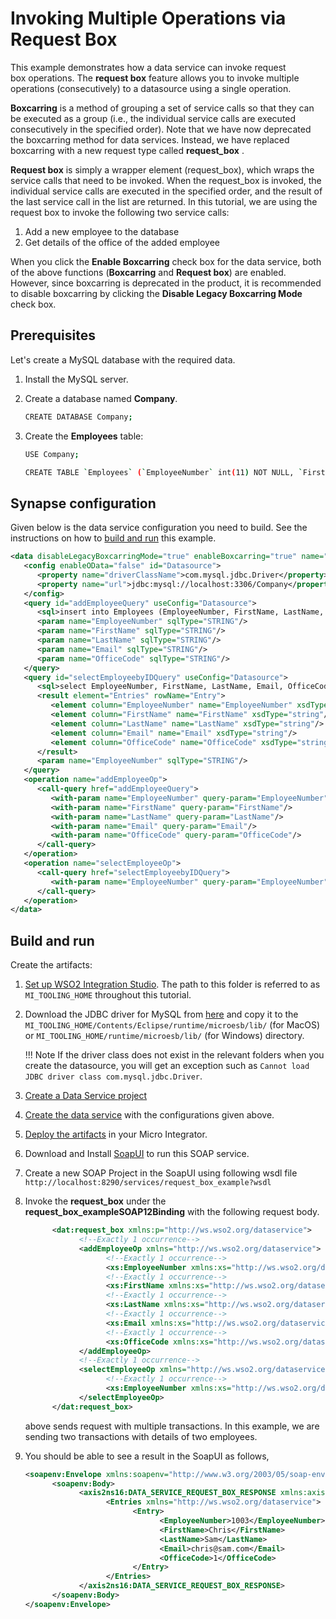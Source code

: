 # Invoking Multiple Operations via Request Box

This example demonstrates how a data service can invoke request
box operations. The **request box** feature allows you to invoke
multiple operations (consecutively) to a datasource using a single
operation.

**Boxcarring** is a method of grouping a set of service calls so that
they can be executed as a group (i.e., the individual service calls are
executed consecutively in the specified order). Note that we have now
deprecated the boxcarring method for data services. Instead, we have
replaced boxcarring with a new request type called **request_box** .

**Request box** is simply a wrapper element (request_box), which wraps
the service calls that need to be invoked. When the request_box is
invoked, the individual service calls are executed in the specified
order, and the result of the last service call in the list are returned.
In this tutorial, we are using the request box to invoke the following
two service calls:

1.  Add a new employee to the database
2.  Get details of the office of the added employee

When you click the **Enable Boxcarring** check box for the data service,
both of the above functions (**Boxcarring** and **Request box**) are
enabled. However, since boxcarring is deprecated in the product, it is
recommended to disable boxcarring by clicking the **Disable Legacy
Boxcarring Mode** check box.

## Prerequisites

Let's create a MySQL database with the required data.

1. Install the MySQL server.
2. Create a database named **Company**.

      ```bash
      CREATE DATABASE Company;
      ```

3. Create the **Employees** table:

      ```bash
      USE Company;

      CREATE TABLE `Employees` (`EmployeeNumber` int(11) NOT NULL, `FirstName` varchar(255) NOT NULL, `LastName` varchar(255) DEFAULT NULL, `Email` varchar(255) DEFAULT NULL, `JobTitle` varchar(255) DEFAULT NULL, `OfficeCode` int(11) NOT NULL, PRIMARY KEY (`EmployeeNumber`,`OfficeCode`));
      ```

## Synapse configuration
Given below is the data service configuration you need to build. See the instructions on how to [build and run](#build-and-run) this example.

```xml
<data disableLegacyBoxcarringMode="true" enableBoxcarring="true" name="request_box_example" transports="http https local">
   <config enableOData="false" id="Datasource">
      <property name="driverClassName">com.mysql.jdbc.Driver</property>
      <property name="url">jdbc:mysql://localhost:3306/Company</property>
   </config>
   <query id="addEmployeeQuery" useConfig="Datasource">
      <sql>insert into Employees (EmployeeNumber, FirstName, LastName, Email,OfficeCode) values(:EmployeeNumber,:FirstName,:LastName,:Email,:OfficeCode)</sql>
      <param name="EmployeeNumber" sqlType="STRING"/>
      <param name="FirstName" sqlType="STRING"/>
      <param name="LastName" sqlType="STRING"/>
      <param name="Email" sqlType="STRING"/>
      <param name="OfficeCode" sqlType="STRING"/>
   </query>
   <query id="selectEmployeebyIDQuery" useConfig="Datasource">
      <sql>select EmployeeNumber, FirstName, LastName, Email, OfficeCode from Employees where EmployeeNumber=:EmployeeNumber</sql>
      <result element="Entries" rowName="Entry">
         <element column="EmployeeNumber" name="EmployeeNumber" xsdType="string"/>
         <element column="FirstName" name="FirstName" xsdType="string"/>
         <element column="LastName" name="LastName" xsdType="string"/>
         <element column="Email" name="Email" xsdType="string"/>
         <element column="OfficeCode" name="OfficeCode" xsdType="string"/>
      </result>
      <param name="EmployeeNumber" sqlType="STRING"/>
   </query>
   <operation name="addEmployeeOp">
      <call-query href="addEmployeeQuery">
         <with-param name="EmployeeNumber" query-param="EmployeeNumber"/>
         <with-param name="FirstName" query-param="FirstName"/>
         <with-param name="LastName" query-param="LastName"/>
         <with-param name="Email" query-param="Email"/>
         <with-param name="OfficeCode" query-param="OfficeCode"/>
      </call-query>
   </operation>
   <operation name="selectEmployeeOp">
      <call-query href="selectEmployeebyIDQuery">
         <with-param name="EmployeeNumber" query-param="EmployeeNumber"/>
      </call-query>
   </operation>
</data>
```

## Build and run

Create the artifacts:

1. [Set up WSO2 Integration Studio](../../../../develop/installing-WSO2-Integration-Studio). The path to this folder is referred to as `MI_TOOLING_HOME` throughout this tutorial.
2.  Download the JDBC driver for MySQL from [here](http://dev.mysql.com/downloads/connector/j/) and copy it to the `MI_TOOLING_HOME/Contents/Eclipse/runtime/microesb/lib/` (for MacOS) or 
`MI_TOOLING_HOME/runtime/microesb/lib/` (for Windows) directory. 

    !!! Note
        If the driver class does not exist in the relevant folders when you create the datasource, you will get an exception such as `Cannot load JDBC driver class com.mysql.jdbc.Driver`.
        
3. [Create a Data Service project](../../../../develop/creating-projects/#data-services-project)
4. [Create the data service](../../../../develop/creating-artifacts/data-services/creating-data-services) with the configurations given above.
5. [Deploy the artifacts](../../../../develop/deploy-and-run) in your Micro Integrator.
6. Download and Install [SoapUI](https://www.soapui.org/downloads/soapui.html) to run this SOAP service.
7. Create a new SOAP Project in the SoapUI using following wsdl file
```http://localhost:8290/services/request_box_example?wsdl```
8. Invoke the **request_box** under the **request_box_exampleSOAP12Binding** with the following request body.
      ```xml
            <dat:request_box xmlns:p="http://ws.wso2.org/dataservice">
                  <!--Exactly 1 occurrence-->
                  <addEmployeeOp xmlns="http://ws.wso2.org/dataservice">
                        <!--Exactly 1 occurrence-->
                        <xs:EmployeeNumber xmlns:xs="http://ws.wso2.org/dataservice">1003</xs:EmployeeNumber>
                        <!--Exactly 1 occurrence-->
                        <xs:FirstName xmlns:xs="http://ws.wso2.org/dataservice">Chris</xs:FirstName>
                        <!--Exactly 1 occurrence-->
                        <xs:LastName xmlns:xs="http://ws.wso2.org/dataservice">Sam</xs:LastName>
                        <!--Exactly 1 occurrence-->
                        <xs:Email xmlns:xs="http://ws.wso2.org/dataservice">chris@sam.com</xs:Email>
                        <!--Exactly 1 occurrence-->
                        <xs:OfficeCode xmlns:xs="http://ws.wso2.org/dataservice">1</xs:OfficeCode>
                  </addEmployeeOp>
                  <!--Exactly 1 occurrence-->
                  <selectEmployeeOp xmlns="http://ws.wso2.org/dataservice">
                        <!--Exactly 1 occurrence-->
                        <xs:EmployeeNumber xmlns:xs="http://ws.wso2.org/dataservice">1003</xs:EmployeeNumber>
                  </selectEmployeeOp>
            </dat:request_box>
      ```

      above sends request with multiple transactions. In this example, we are sending two transactions with details of two employees.
 9. You should be able to see a result in the SoapUI as follows,
      ```xml
      <soapenv:Envelope xmlns:soapenv="http://www.w3.org/2003/05/soap-envelope">
            <soapenv:Body>
                  <axis2ns16:DATA_SERVICE_REQUEST_BOX_RESPONSE xmlns:axis2ns16="http://ws.wso2.org/dataservice">
                        <Entries xmlns="http://ws.wso2.org/dataservice">
                              <Entry>
                                    <EmployeeNumber>1003</EmployeeNumber>
                                    <FirstName>Chris</FirstName>
                                    <LastName>Sam</LastName>
                                    <Email>chris@sam.com</Email>
                                    <OfficeCode>1</OfficeCode>
                              </Entry>
                        </Entries>
                  </axis2ns16:DATA_SERVICE_REQUEST_BOX_RESPONSE>
            </soapenv:Body>
      </soapenv:Envelope>
